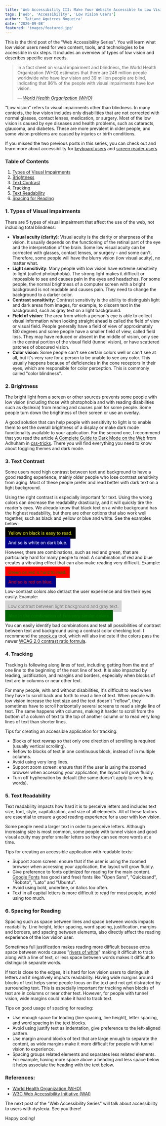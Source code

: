 ```yaml
---
title: 'Web Accessibility III: Make Your Website Accessible to Low Vision Users'
tags: ['Web', 'Accessibility', 'Low Vision Users']
author: 'Tatiane Aguirres Nogueira'
date: '2020-09-08'
featured: 'images/featured.jpg'
---
```


This is the third post of the "Web Accessibility Series". You will learn what low vision users need for web content, tools, and technologies to be accessible in six steps. It includes an overview of types of low vision and describes specific user needs.

<blockquote cite="https://www.w3.org/TR/low-vision-needs/#incidence">
  <p>In a fact sheet on visual impairment and blindness, the World Health Organization (WHO) estimates that there are 246 million people worldwide who have low vision and 39 million people are blind, indicating that 86% of the people with visual impairments have low vision.</p>
  <footer>— 
    <cite>
      <a class='u-link' href='https://www.who.int/en/news-room/fact-sheets/detail/blindness-and-visual-impairment' target='_blank' rel='noreferrer noopener'>World Health Organization (WHO)</a>
    </cite>
  </footer>
</blockquote>

"Low vision" refers to visual impairments other than blindness. In many contexts, the low vision includes only disabilities that are not corrected with normal glasses, contact lenses, medication, or surgery. Most of the low vision is caused by eye diseases and health problems, such as cataracts, glaucoma, and diabetes. These are more prevalent in older people, and some vision problems are caused by injuries or birth conditions.

If you missed the two previous posts in this series, you can check out and learn more about accessibility for <a class='u-link' href='https://www.tatianeaguirres.com/blog/2020-07-20-web-accessibility-1/'>keyboard users</a> and <a class='u-link' href='https://www.tatianeaguirres.com/blog/2020-07-27-web-accessibility-2/'>screen reader users</a>.

### Table of Contents

1. <a class='u-link' href='#types'>Types of Visual Impairments</a>
2. <a class='u-link' href='#brightness'>Brightness</a>
3. <a class='u-link' href='#text-contrast'>Text Contrast</a>
4. <a class='u-link' href='#tracking'>Tracking</a>
5. <a class='u-link' href='#text-readability'>Text Readability</a>
6. <a class='u-link' href='#spacing-reading'>Spacing for Reading</a>

<section style="position: relative;" class="u-margin-bottom-xlg u-margin-top-xlg">
<span class="u-anchor" id="types"></span>

### 1. Types of Visual Impairments

There are 5 types of visual impairment that affect the use of the web, not including total blindness:

- <b>Visual acuity (clarity)</b>: Visual acuity is the clarity or sharpness of the vision. It usually depends on the functioning of the retinal part of the eye and the interpretation of the brain. Some low visual acuity can be corrected with glasses, contact lenses, or surgery - and some can't. Therefore, some people will have the blurry vision (low visual acuity), no matter what.
- <b>Light sensitivity</b>: Many people with low vision have extreme sensitivity to light (called photophobia). The strong light makes it difficult or impossible to see and causes pain in the eyes and headaches. For some people, the normal brightness of a computer screen with a bright background is not readable and causes pain. They need to change the background to a darker color.
- <b>Contrast sensitivity</b>: Contrast sensitivity is the ability to distinguish light and dark areas from images, for example, to discern text in the background, such as gray text on a light background.
- <b>Field of vision</b>: The area from which a person's eye is able to collect visual information when looking straight ahead is called the field of view or visual field. People generally have a field of view of approximately 180 degrees and some people have a smaller field of view, called field loss. They may have reduced or absent in the middle of vision, only see in the central portion of the visual field (tunnel vision), or have scattered patches of obscured vision.
- <b>Color vision</b>: Some people can't see certain colors well or can't see at all, but it's very rare for a person to be unable to see any color. This usually happens because of deficiencies in the cone receptors in their eyes, which are responsible for color perception. This is commonly called "color blindness".

</section>

<section style="position: relative;" class="u-margin-bottom-xlg">
<span class="u-anchor" id="brightness"></span>

### 2. Brightness

The bright light from a screen or other sources prevents some people with low vision (including those with photophobia and with reading disabilities such as dyslexia) from reading and causes pain for some people. Some people turn down the brightness of their screen or use an overlay.

A good solution that can help people with sensitivity to light is to enable them to set the overall brightness of a display or make dark mode functionality available to your application. For the second one, I recommend that you read the article <a class='u-link' href='https://css-tricks.com/a-complete-guide-to-dark-mode-on-the-web/' target='_blank' rel='noreferrer noopener'>A Complete Guide to Dark Mode on the Web</a> from Adhuham in <a class='u-link' href='https://css-tricks.com/' target='_blank' rel='noreferrer noopener'>css-tricks</a>. There you will find everything you need to know about toggling themes and dark mode.

</section>

<section style="position: relative;" class="u-margin-bottom-xlg">
<span class="u-anchor" id="text-contrast"></span>

### 3. Text Contrast

Some users need high contrast between text and background to have a good reading experience, mainly older people who lose contrast sensitivity from aging. Most of these people prefer and read better with dark text on a light background.

Using the right contrast is especially important for text. Using the wrong colors can decrease the readability drastically, and it will quickly tire the reader's eyes. We already know that black text on a white background has the highest readability, but there are other options that also work well together, such as black and yellow or blue and white. See the examples below:

<span span style="padding:10px;background-color:black;color:yellow;">Yellow on black is easy to read.</span>

<span style="padding:10px;background-color:darkblue;color:white;">And so is white on dark blue.</span>

However, there are combinations, such as red and green, that are particularly hard for many people to read. A combination of red and blue creates a vibrating effect that can also make reading very difficult. Example:

<span style="padding:10px;background-color:red;color:green;">Green on red is hard to read.</span>

<span style="padding:10px;background-color:darkblue;color:red;">And so is red on blue.</span>

Low-contrast colors also detract the user experience and tire their eyes easily. Example:

<span style="padding:10px;background-color:lightgray;color:gray;">Low contrast between light background and gray text.</span>

<span style="padding:10px;background-color:darkgreen;color:green;">Also in the combination of two very similar colors.</span>

You can easily identify bad combinations and test all possibilities of contrast between text and background using a contrast color checking tool. I recommend the <a class='u-link' href='https://snook.ca/technical/colour_contrast/colour.html' target='_blank' rel='noreferrer noopener'>snook.ca</a> tool, which will also indicate if the colors pass the newer <a class='u-link' href='https://www.w3.org/TR/2008/REC-WCAG20-20081211/#visual-audio-contrast-contrast' target='_blank' rel='noreferrer noopener'>WCAG 2.0 contrast ratio formula</a>.

</section>

<section style="position: relative;" class="u-margin-bottom-xlg">
<span class="u-anchor" id="tracking"></span>

### 4. Tracking

Tracking is following along lines of text, including getting from the end of one line to the beginning of the next line of text. It is also impacted by leading, justification, and margins and borders, especially when blocks of text are in columns or near other text.

For many people, with and without disabilities, it's difficult to read when they have to scroll back and forth to read a line of text. When people with low vision increase the text size and the text doesn't "reflow", they sometimes have to scroll horizontally several screens to read a single line of text. The same happens with columns, making it harder to scroll from the bottom of a column of text to the top of another column or to read very long lines of text than shorter lines.

Tips for creating an accessible application for tracking:

- Blocks of text rewrap so that only one direction of scrolling is required (usually vertical scrolling).
- Reflow to blocks of text in one continuous block, instead of in multiple columns.
- Avoid using very long lines.
- Support zoom screen: ensure that if the user is using the zoomed browser when accessing your application, the layout will grow fluidly.
- Turn off hyphenation by default (the same doesn't apply to very long words).

</section>

<section style="position: relative;" class="u-margin-bottom-xlg">
<span class="u-anchor" id="text-readability"></span>

### 5. Text Readability

Text readability impacts how hard it is to perceive letters and includes text size, font, style, capitalization, and size of all elements. All of these factors are essential to ensure a good reading experience for a user with low vision.

Some people need a larger text in order to perceive letters. Although increasing size is most common, some people with tunnel vision and good visual acuity may prefer smaller letters so they can see more words at a time.

Tips for creating an accessible application with readable texts:

- Support zoom screen: ensure that if the user is using the zoomed browser when accessing your application, the layout will grow fluidly.
- Give preference to fonts optimized for reading for the main content. <a class='u-link' href='https://fonts.google.com/' target='_blank' rel='noreferrer noopener'>Google Fonts</a> has good (and free) fonts like "Open Sans", "Quicksand", "Roboto", "Lato" and "Ubuntu".
- Avoid using bold, underline, or italics too often.
- Text in all capital letters is more difficult to read for most people, avoid using too much.

</section>

<section style="position: relative;" class="u-margin-bottom-xlg">
<span class="u-anchor" id="spacing-reading"></span>

### 6. Spacing for Reading

Spacing such as space between lines and space between words impacts readability. Line height, letter spacing, word spacing, justification, margins and borders, and spacing between elements, also directly affect the reading experience of the low vision user.

Sometimes full justification makes reading more difficult because extra space between words causes "<a class='u-link' href='https://en.wikipedia.org/wiki/River_(typography)' target='_blank' rel='noreferrer noopener'>rivers of white</a>" making it difficult to track along with a line of text, or less space between words makes it difficult to distinguish separate words.

If text is close to the edges, it is hard for low vision users to distinguish letters and it negatively impacts readability. Having wide margins around blocks of text helps some people focus on the text and not get distracted by surrounding text. This is especially important for tracking when blocks of text are in columns or near other text. However, for people with tunnel vision, wide margins could make it hard to track text.

Tips on good usage of spacing for reading:

- Use enough space for leading (line spacing, line height), letter spacing, and word spacing in the text blocks.
- Avoid using justify text as indentation, give preference to the left-aligned pattern.
- Use margin around blocks of text that are large enough to separate the content, as wide margins make it more difficult for people with tunnel vision to experience.
- Spacing groups related elements and separates less related elements. For example, having more space above a heading and less space below it helps associate the heading with the text below.

</section>

### References:

- <a class='u-link' href='https://www.who.int/en/news-room/fact-sheets/detail/blindness-and-visual-impairment' target='_blank' rel='noreferrer noopener'>World Health Organization (WHO)</a>
- <a class='u-link' href='https://www.w3.org/WAI/' target='_blank' rel='noreferrer noopener'>W3C Web Accessibility Initiative (WAI)</a>

The next post of the "Web Accessibility Series" will talk about accessibility to users with dyslexia. See you there!

Happy coding!
